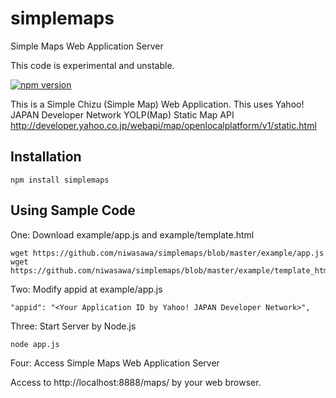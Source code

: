 # simplemaps
Simple Maps Web Application Server

This code is experimental and unstable.

[![npm version](https://badge.fury.io/js/simplemaps.svg)](https://badge.fury.io/js/simplemaps)

This is a Simple Chizu (Simple Map) Web Application.
This uses Yahoo! JAPAN Developer Network YOLP(Map) Static Map API http://developer.yahoo.co.jp/webapi/map/openlocalplatform/v1/static.html

Installation
------------

```
npm install simplemaps
```

Using Sample Code
------------

One: Download example/app.js and example/template.html

```
wget https://github.com/niwasawa/simplemaps/blob/master/example/app.js
wget https://github.com/niwasawa/simplemaps/blob/master/example/template_html
```

Two: Modify appid at example/app.js

```
"appid": "<Your Application ID by Yahoo! JAPAN Developer Network>",
```

Three: Start Server by Node.js

```
node app.js
```

Four: Access Simple Maps Web Application Server

Access to http://localhost:8888/maps/ by your web browser.


